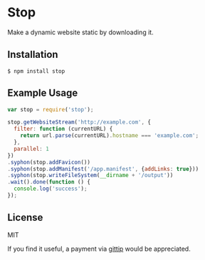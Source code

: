 # Stop

Make a dynamic website static by downloading it.

## Installation

```
$ npm install stop
```

## Example Usage

```js
var stop = require('stop');

stop.getWebsiteStream('http://example.com', {
  filter: function (currentURL) {
    return url.parse(currentURL).hostname === 'example.com';
  },
  parallel: 1
})
.syphon(stop.addFavicon())
.syphon(stop.addManifest('/app.manifest', {addLinks: true}))
.syphon(stop.writeFileSystem(__dirname + '/output'))
.wait().done(function () {
  console.log('success');
});
```

## License

  MIT

  If you find it useful, a payment via [gittip](https://www.gittip.com/ForbesLindesay) would be appreciated.